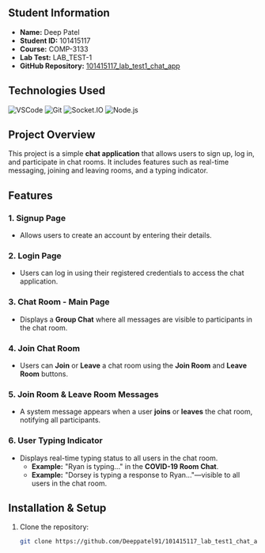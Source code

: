 ## Student Information
- **Name:** Deep Patel  
- **Student ID:** 101415117  
- **Course:** COMP-3133  
- **Lab Test:** LAB_TEST-1  
- **GitHub Repository:** [101415117_lab_test1_chat_app](https://github.com/Deeppatel91/101415117_lab_test1_chat_app)

## Technologies Used
![VSCode](https://img.shields.io/badge/Visual_Studio_Code-0078D4?style=for-the-badge&logo=visual%20studio%20code&logoColor=white)
![Git](https://img.shields.io/badge/Git-F05032?style=for-the-badge&logo=git&logoColor=white)
![Socket.IO](https://img.shields.io/badge/Socket.IO-010101?style=for-the-badge&logo=socket.io&logoColor=white)
![Node.js](https://img.shields.io/badge/Node.js-339933?style=for-the-badge&logo=node.js&logoColor=white)

## Project Overview
This project is a simple **chat application** that allows users to sign up, log in, and participate in chat rooms. It includes features such as real-time messaging, joining and leaving rooms, and a typing indicator.

## Features

### 1. Signup Page
- Allows users to create an account by entering their details.

### 2. Login Page
- Users can log in using their registered credentials to access the chat application.

### 3. Chat Room - Main Page
- Displays a **Group Chat** where all messages are visible to participants in the chat room.

### 4. Join Chat Room
- Users can **Join** or **Leave** a chat room using the **Join Room** and **Leave Room** buttons.

### 5. Join Room & Leave Room Messages
- A system message appears when a user **joins** or **leaves** the chat room, notifying all participants.

### 6. User Typing Indicator
- Displays real-time typing status to all users in the chat room.
  - **Example:** "Ryan is typing..." in the **COVID-19 Room Chat**.
  - **Example:** "Dorsey is typing a response to Ryan..."—visible to all users in the chat room.

## Installation & Setup
1. Clone the repository:
   ```bash
   git clone https://github.com/Deeppatel91/101415117_lab_test1_chat_app.git
